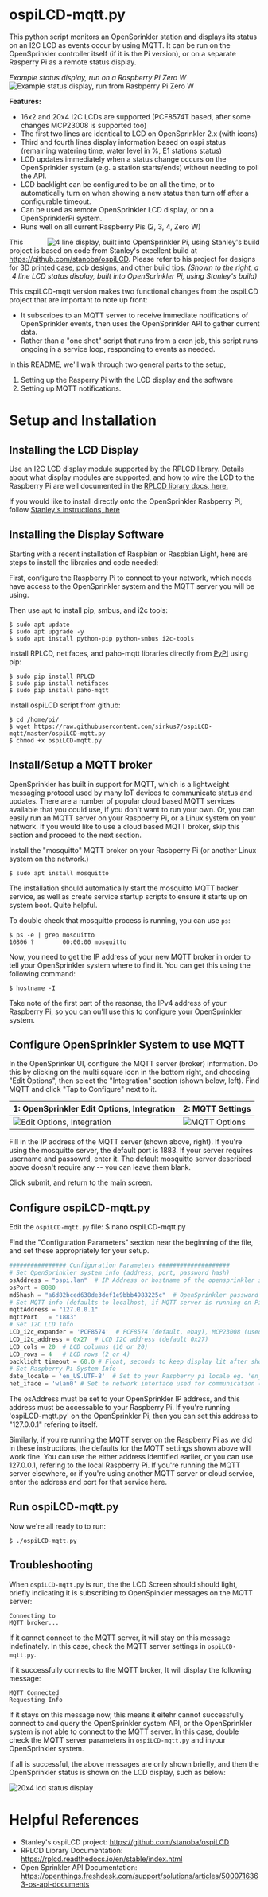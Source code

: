 # ospiLCD-mqtt.py

This python script monitors an OpenSprinkler station and displays its status on an I2C LCD as events occur by using MQTT. It can be run on the OpenSprinkler controller itself (if it is the Pi version), or on a separate Rasperry Pi as a remote status display. 

*Example status display, run on a Raspberry Pi Zero W*
![Example status display, run from Rasbperry Pi Zero W](img/ospiLCD-mqtt-RPi0w.jpg)


**Features:**
* 16x2 and 20x4 I2C LCDs are supported (PCF8574T based, after some changes MCP23008 is supported too)
* The first two lines are identical to LCD on OpenSprinkler 2.x (with icons)
* Third and fourth lines display information based on ospi status (remaining watering time, water level in %, E1 stations status)
* LCD updates immediately when a status change occurs on the OpenSprinkler system (e.g. a station starts/ends) without needing to poll the API.
* LCD backlight can be configured to be on all the time, or to automatically turn on when showing a new status then turn off after a configurable timeout. 
* Can be used as remote OpenSprinkler LCD display, or on a OpenSprinklerPi system. 
* Runs well on all current Raspberry Pis (2, 3, 4, Zero W)

<img align="right" src="img/ospilcd9sm.jpg" alt="4 line display, built into OpenSprinkler Pi, using Stanley's build"> This project is based on code from Stanley's excellent build at https://github.com/stanoba/ospiLCD. Please refer to his project for designs for 3D printed case, pcb designs, and other build tips. *(Shown to the right, a _4 line LCD status display, built into OpenSprinkler Pi, using Stanley's build)*

This ospiLCD-mqtt version makes two functional changes from the ospiLCD project that are important to note up front:
* It subscribes to an MQTT server to receive immediate notifications of OpenSprinkler events, then uses the OpenSprinkler API to gather current data.
* Rather than a "one shot" script that runs from a cron job, this script runs ongoing in a service loop, responding to events as needed. 

In this README, we'll walk through two general parts to the setup, 
1. Setting up the Rasperry Pi with the LCD display and the software
2. Setting up MQTT notifications.

# Setup and Installation

## Installing the LCD Display
Use an I2C LCD display module supported by the RPLCD library. Details about what display modules are supported, and how to wire the LCD to the Raspberry Pi are well documented in the [RPLCD library docs, here.](https://rplcd.readthedocs.io/en/stable/getting_started.html) 

If you would like to install directly onto the OpenSprinkler Rasbperry Pi, follow [Stanley's instructions, here](https://github.com/stanoba/ospiLCD.)
 

## Installing the Display Software
Starting with a recent installation of Raspbian or Raspbian Light, here are steps to install the libraries and code needed:

First, configure the Raspberry Pi to connect to your network, which needs have access to the OpenSprinkler system and the MQTT server you will be using. 

 Then use `apt` to install pip, smbus, and i2c tools:

    $ sudo apt update
    $ sudo apt upgrade -y
    $ sudo apt install python-pip python-smbus i2c-tools

Install RPLCD, netifaces, and paho-mqtt libraries directly from [PyPI](https://pypi.python.org/pypi/RPLCD/) using pip:

    $ sudo pip install RPLCD
    $ sudo pip install netifaces
    $ sudo pip install paho-mqtt
  

Install ospiLCD script from github:

    $ cd /home/pi/
    $ wget https://raw.githubusercontent.com/sirkus7/ospiLCD-mqtt/master/ospiLCD-mqtt.py
    $ chmod +x ospiLCD-mqtt.py

## Install/Setup a MQTT broker
OpenSprinkler has built in support for MQTT, which is a lightweight messaging protocol used by many IoT devices to communicate status and updates. There are a number of popular cloud based MQTT services available that you could use, if you don't want to run your own. Or, you can easily run an MQTT server on your Raspberry Pi, or a Linux system on your network. If you would like to use a cloud based MQTT broker, skip this section and proceed to the next section. 

Install the "mosquitto" MQTT broker on your Rasbperry Pi (or another Linux system on the network.)

    $ sudo apt install mosquitto

The installation should automatically start the mosquitto MQTT broker service, as well as create service startup scripts to ensure it starts up on system boot. Quite helpful.

To double check that mosquitto process is running, you can use `ps`:

    $ ps -e | grep mosquitto 
    10806 ?        00:00:00 mosquitto

Now, you need to get the IP address of your new MQTT broker in order to tell your OpenSprinkler system where to find it. You can get this using the following command:

    $ hostname -I

Take note of the first part of the resonse, the IPv4 address of your Raspberry Pi, so you can ou'll use this to configure your OpenSprinkler system.

## Configure OpenSprinkler System to use MQTT
In the OpenSprinker UI, configure the MQTT server (broker) information. Do this by clicking on the multi square icon in the bottom right, and choosing "Edit Options", then select the "Integration" section (shown below, left). Find MQTT and click "Tap to Configure" next to it. 

1: OpenSprinkler Edit Options, Integration | 2: MQTT Settings
----------------------------------------|---------------
![Edit Options, Integration](img/OS-EditOptions.png) | ![MQTT Options](img/OS-MQTT_settings.png)

Fill in the IP address of the MQTT server (shown above, right). If you're using the mosquitto server, the default port is 1883. If your server requires username and passowrd, enter it. The default mosquitto server described above doesn't require any -- you can leave them blank.

Click submit, and return to the main screen. 

## Configure ospiLCD-mqtt.py
Edit the `ospiLCD-mqtt.py` file:
    $ nano ospiLCD-mqtt.py
  
Find the "Configuration Parameters" section near the beginning of the file, and set these appropriately for your setup. 
```python
################ Configuration Parameters ####################
# Set OpenSprinkler system info (address, port, password hash)
osAddress = "ospi.lan"  # IP Address or hostname of the opensprinkler system
osPort = 8080  
md5hash = "a6d82bced638de3def1e9bbb4983225c"  # OpenSprinkler password MD5 hash (default opendoor)
# Set MQTT info (defaults to localhost, if MQTT server is running on Pi)
mqttAddress = "127.0.0.1"
mqttPort   = "1883"
# Set I2C LCD Info
LCD_i2c_expander = 'PCF8574'  # PCF8574 (default, ebay), MCP23008 (used in Adafruit I2C LCD backpack) or MCP23017
LCD_i2c_address = 0x27  # LCD I2C address (default 0x27)
LCD_cols = 20  # LCD columns (16 or 20)
LCD_rows = 4   # LCD rows (2 or 4)
backlight_timeout = 60.0 # Float, seconds to keep display lit after showing data before dimming. 0.0" Disables, keeps backlight on at all times. 
# Set Raspberry Pi System Info
date_locale = 'en_US.UTF-8'  # Set to your Raspberry pi locale eg. 'en_GB.UTF-8' or 'it_IT.UTF-8'
net_iface = 'wlan0' # Set to network interface used for communication (eg. wlan0, eth0)
```
The osAddress must be set to your OpenSprinkler IP address, and this address must be accessable to your Raspberry Pi. If you're running 'ospiLCD-mqtt.py' on the OpenSprinkler Pi, then you can set this address to "127.0.0.1" refering to itself. 

Similarly, if you're running the MQTT server on the Raspberry Pi as we did in these instructions, the defaults for the MQTT settings shown above will work fine. You can use the either address identified earlier, or you can use 127.0.0.1, refering to the local Raspberry Pi. If you're running the MQTT server elsewhere, or if you're using another MQTT server or cloud service, enter the address and port for that service here. 

## Run ospiLCD-mqtt.py
Now we're all ready to to run:

    $ ./ospiLCD-mqtt.py

## Troubleshooting
When `ospiLCD-mqtt.py` is run, the the LCD Screen should should light, briefly indicating it is subscribing to OpenSpinkler messages on the MQTT server:

    Connecting to
    MQTT broker...

If it cannot connect to the MQTT server, it will stay on this message indefinately. In this case, check the MQTT server settings in `ospiLCD-mqtt.py`.

If it successfully connects to the MQTT broker, It will display the following message:

    MQTT Connected
    Requesting Info

If it stays on this message now, this means it eitehr cannot successfully connect to and query the OpenSprinkler system API, or the OpenSprinkler system is not able to connect to the MQTT server. In this case, double check the MQTT server parameters in `ospiLCD-mqtt.py` and inyour OpenSprinkler system. 

If all is successful, the above messages are only shown briefly, and then the OpenSprinkler status is shown on the LCD display, such as below: 

![20x4 lcd status display](img/ospilcd5sm.jpg)



# Helpful References
* Stanley's ospiLCD project: https://github.com/stanoba/ospiLCD
* RPLCD Library Documentation: https://rplcd.readthedocs.io/en/stable/index.html
* Open Sprinkler API Documentation: https://openthings.freshdesk.com/support/solutions/articles/5000716363-os-api-documents
 

